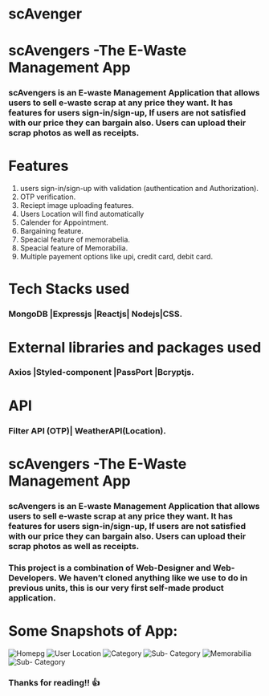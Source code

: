 # scAvenger
# scAvengers -The E-Waste Management App
### scAvengers is an E-waste Management Application that allows users to sell e-waste scrap at any price they want. It has features for users sign-in/sign-up, If users are not satisfied with our price they can bargain also. Users can upload their scrap photos as well as receipts.


# Features
1. users sign-in/sign-up with validation (authentication and Authorization).
2. OTP verification.
3. Reciept image uploading features.
4. Users Location will find automatically
5. Calender for Appointment.
6. Bargaining feature.
7. Speacial feature of memorabelia.
7. Speacial feature of Memorabilia.
8. Multiple payement options like upi, credit card, debit card.

# Tech Stacks used
### MongoDB |Expressjs |Reactjs| Nodejs|CSS.

# External libraries and packages used
### Axios |Styled-component |PassPort |Bcryptjs.

# API
### Filter API (OTP)| WeatherAPI(Location).

# scAvengers -The E-Waste Management App
### scAvengers is an E-waste Management Application that allows users to sell e-waste scrap at any price they want. It has features for users sign-in/sign-up, If users are not satisfied with our price they can bargain also. Users can upload their scrap photos as well as receipts.
### This project is a combination of Web-Designer and Web-Developers. We haven’t cloned anything like we use to do in previous units, this is our very first self-made product application. 




# Some Snapshots of App:

![Homepg](https://miro.medium.com/max/246/1*2_m7xXyAZnKhbPJ74a0-fw.png)  ![User Location](https://miro.medium.com/max/249/1*-LyEYOzepzshcZbJVdF72Q.png)  ![Category](https://miro.medium.com/max/251/1*rTIKsJLUpExvrpPInCnsHg.png)  ![Sub- Category](https://miro.medium.com/max/261/1*iD7KzicUFZk07pwBfSolNw.png)  ![Memorabilia](https://miro.medium.com/max/253/1*NxeV4JzClI8WJPqO7qtzBA.png)  ![Sub- Category](https://miro.medium.com/max/271/1*fWeoyzSMBqBBBCCepv8fcQ.png) 



### Thanks for reading!! 👍
